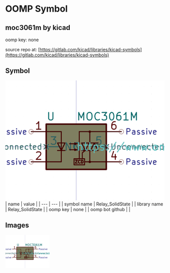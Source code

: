 # OOMP Symbol  
## moc3061m  by kicad  
  
oomp key: none  
  
source repo at: [https://gitlab.com/kicad/libraries/kicad-symbols](https://gitlab.com/kicad/libraries/kicad-symbols)  
## Symbol  
  
[![working.png](working_600.png)](working.png)  
| name | value | 
| --- | --- | 
| symbol name | Relay_SolidState | 
| library name | Relay_SolidState | 
| oomp key | none | 
| oomp bot github |  | 
## Images  
  
[![working.png](working_140.png)](working.png)  
